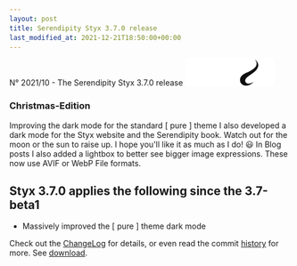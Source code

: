 ```yaml
---
layout: post
title: Serendipity Styx 3.7.0 release
last_modified_at: 2021-12-21T18:50:00+00:00
---
```


N° 2021/10 - The Serendipity Styx 3.7.0 release <img class="php8" src="/i/b/logo_php8_1.svg" alt="php8" width="160" height="48">

### Christmas-Edition

Improving the dark mode for the standard [ pure ] theme I also developed a dark mode for the Styx website and the Serendipity book. Watch out for the moon or the sun to raise up. I hope you'll like it as much as I do! 😃
In Blog posts I also added a lightbox to better see bigger image expressions. These now use AVIF or WebP File formats.

## Styx 3.7.0 applies the following since the 3.7-beta1

  - Massively improved the [ pure ] theme dark mode

Check out the [ChangeLog](https://github.com/ophian/styx/blob/3.7.0/docs/NEWS) for details, or even read the commit [history](https://github.com/ophian/styx/commits/3.7.0) for more. See [download](https://github.com/ophian/styx/releases/tag/3.7.0).
